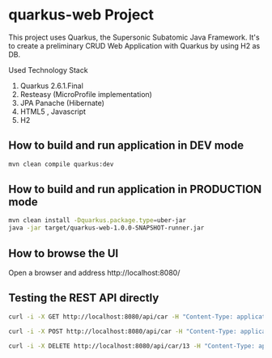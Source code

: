 # quarkus-web Project

This project uses Quarkus, the Supersonic Subatomic Java Framework.
It's to create a preliminary CRUD Web Application with Quarkus by using H2 as DB.

Used Technology Stack

1) Quarkus 2.6.1.Final
2) Resteasy (MicroProfile implementation)
3) JPA Panache (Hibernate)
4) HTML5 , Javascript
5) H2

## How to build and run application in DEV mode

```bash
mvn clean compile quarkus:dev
```

## How to build and run application in PRODUCTION mode

```bash
mvn clean install -Dquarkus.package.type=uber-jar
java -jar target/quarkus-web-1.0.0-SNAPSHOT-runner.jar
```

## How to browse the UI

Open a browser and address http://localhost:8080/

## Testing the REST API directly

```bash
curl -i -X GET http://localhost:8080/api/car -H "Content-Type: application/json"

curl -i -X POST http://localhost:8080/api/car -H "Content-Type: application/json" -d '{"manufacturer":"Volkswagen","model":"SportCombi","name":"Golf","Grey":"white","productionYear":"2020","fuel":"GTE"}'

curl -i -X DELETE http://localhost:8080/api/car/13 -H "Content-Type: application/json"
```